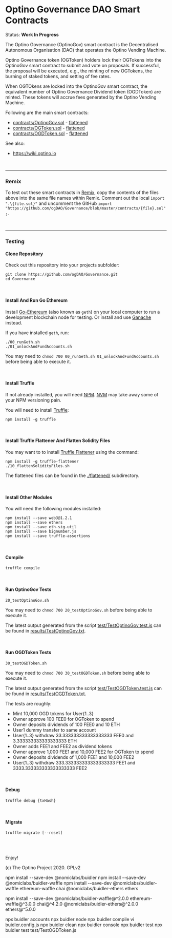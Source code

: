 # Optino Governance DAO Smart Contracts

Status: **Work In Progress**

The Optino Governance (OptinoGov) smart contract is the Decentralised Autonomous Organisation (DAO) that operates the Optino Vending Machine.

Optino Governance token (OGToken) holders lock their OGTokens into the OptinoGov smart contract to submit and vote on proposals. If successful, the proposal will be executed, e.g., the minting of new OGTokens, the burning of staked tokens, and setting of fee rates.

When OGTOkens are locked into the OptinoGov smart contract, the equivalent number of Optino Governance Dividend token (OGDToken) are minted. These tokens will accrue fees generated by the Optino Vending Machine.

Following are the main smart contracts:

* [contracts/OptinoGov.sol](contracts/OptinoGov.sol) - [flattened](flattened/OptinoGov_flattened.sol)
* [contracts/OGToken.sol](contracts/OGToken.sol) - [flattened](flattened/OGToken_flattened.sol)
* [contracts/OGDToken.sol](contracts/OGDToken.sol) - [flattened](flattened/OGDToken_flattened.sol)

See also:

* https://wiki.optino.io

<br />

<hr />

### Remix

To test out these smart contracts in [Remix](http://remix.ethereum.org/), copy the contents of the files above into the same file names within Remix. Comment out the local `import ".\{file.sol}"` and uncomment the GitHub `import "https://github.com/ogDAO/Governance/blob/master/contracts/{file}.sol";`.

<br />

<hr />

### Testing

#### Clone Repository
Check out this repository into your projects subfolder:

```
git clone https://github.com/ogDAO/Governance.git
cd Governance
```

<br />

#### Install And Run Go Ethereum

Install [Go-Ethereum](https://github.com/ethereum/go-ethereum) (also known as `geth`) on your local computer to run a development blockchain node for testing. Or install and use [Ganache](https://www.trufflesuite.com/ganache) instead.

If you have installed `geth`, run:

```
./00_runGeth.sh
./01_unlockAndFundAccounts.sh
```

You may need to `chmod 700 00_runGeth.sh 01_unlockAndFundAccounts.sh` before being able to execute it.

<br />

#### Install Truffle


If not already installed, you will need [NPM](https://www.npmjs.com/). [NVM](https://github.com/nvm-sh/nvm) may take away some of your NPM versioning pain.

You will need to install [Truffle](https://github.com/trufflesuite/truffle):

```
npm install -g truffle
```

<br />

#### Install Truffle Flattener And Flatten Solidity Files

You may want to to install [Truffle Flattener](https://github.com/nomiclabs/truffle-flattener) using the command:

```
npm install -g truffle-flattener
./10_flattenSolidityFiles.sh
```

The flattened files can be found in the [./flattened/](./flattened/) subdirectory.

<br />

#### Install Other Modules

You will need the following modules installed:

```
npm install --save web3@1.2.1
npm install --save ethers
npm install --save eth-sig-util
npm install --save bignumber.js
npm install --save truffle-assertions
```

<br />

#### Compile

```
truffle compile
```

<br />

#### Run OptinoGov Tests

```
20_testOptinoGov.sh
```

You may need to `chmod 700 20_testOptinoGov.sh` before being able to execute it.

The latest output generated from the script [test/TestOptinoGov.test.js](test/TestOptinoGov.test.js) can be found in [results/TestOptinoGov.txt](results/TestOptinoGov.txt).


<br />

#### Run OGDToken Tests

```
30_testOGDToken.sh
```

You may need to `chmod 700 30_testOGDToken.sh` before being able to execute it.

The latest output generated from the script [test/TestOGDToken.test.js](test/TestOGDToken.test.js) can be found in [results/TestOGDToken.txt](results/TestOGDToken.txt).

The tests are roughly:

* Mint 10,000 OGD tokens for User{1..3}
* Owner approve 100 FEE0 for OGToken to spend
* Owner deposits dividends of 100 FEE0 and 10 ETH
* User1 dummy transfer to same account
* User{1..3} withdraw 33.333333333333333333 FEE0 and 3.333333333333333333 ETH
* Owner adds FEE1 and FEE2 as dividend tokens
* Owner approve 1,000 FEE1 and 10,000 FEE2 for OGToken to spend
* Owner deposits dividends of 1,000 FEE1 and 10,000 FEE2
* User{1..3} withdraw 333.333333333333333333 FEE1 and 3333.333333333333333333 FEE2

<br />

#### Debug

```
truffle debug {txHash}
```

<br />

#### Migrate

```
truffle migrate [--reset]
```

<br />

<br />

Enjoy!

(c) The Optino Project 2020. GPLv2


npm install --save-dev @nomiclabs/buidler
npm install --save-dev @nomiclabs/buidler-waffle
npm install --save-dev @nomiclabs/buidler-waffle ethereum-waffle chai @nomiclabs/buidler-ethers ethers

npm install --save-dev @nomiclabs/buidler-waffle@^2.0.0 ethereum-waffle@^3.0.0 chai@^4.2.0 @nomiclabs/buidler-ethers@^2.0.0 ethers@^5.0.0

npx buidler accounts
npx buidler node
npx buidler compile
vi buidler.config.js
npx buidler clean
npx buidler console
npx buidler test
npx buidler test test/TestOGDToken.js
